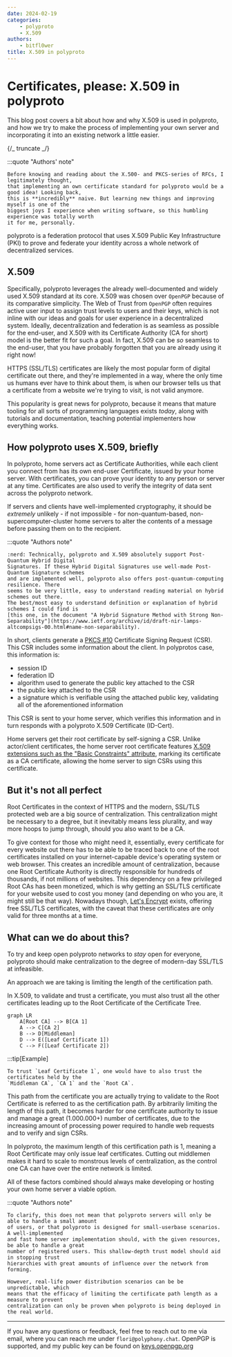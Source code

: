 ```yaml
---
date: 2024-02-19
categories:
    - polyproto
    - X.509
authors:
    - bitfl0wer
title: X.509 in polyproto
---
```


# Certificates, please: X.509 in polyproto

This blog post covers a bit about how and why X.509 is used in polyproto, and how we try to make the
process of implementing your own server and incorporating it into an existing network a little
easier.

{/_ truncate _/}

:::quote "Authors' note"

    Before knowing and reading about the X.500- and PKCS-series of RFCs, I legitimately thought,
    that implementing an own certificate standard for polyproto would be a good idea! Looking back,
    this is **incredibly** naive. But learning new things and improving myself is one of the
    biggest joys I experience when writing software, so this humbling experience was totally worth
    it for me, personally.

polyproto is a federation protocol that uses X.509 Public Key Infrastructure (PKI) to prove and
federate your identity across a whole network of decentralized services.

## X.509

Specifically, polyproto leverages the already well-documented and widely used X.509 standard at its
core. X.509 was chosen over `OpenPGP` because of its comparative simplicity. The Web of Trust from
`OpenPGP` often requires active user input to assign trust levels to users and their keys, which is
not inline with our ideas and goals for user experience in a decentralized system. Ideally,
decentralization and federation is as seamless as possible for the end-user, and X.509 with its
Certificate Authority (CA for short) model is the better fit for such a goal. In fact, X.509 can be
_so_ seamless to the end-user, that you have probably forgotten that you are already using it right
now!

HTTPS (SSL/TLS) certificates are likely the most popular form of digital certificate out there, and
they're implemented in a way, where the only time us humans ever have to think about them, is when
our browser tells us that a certificate from a website we're trying to visit, is not valid anymore.

This popularity is great news for polyproto, because it means that mature tooling for all sorts of
programming languages exists _today_, along with tutorials and documentation, teaching potential
implementers how everything works.

## How polyproto uses X.509, briefly

In polyproto, home servers act as Certificate Authorities, while each client you connect from has
its own end-user Certificate, issued by your home server. With certificates, you can prove your
identity to any person or server at any time. Certificates are also used to verify the integrity of
data sent across the polyproto network.

If servers and clients have well-implemented cryptography, it should be _extremely_ unlikely - if
not impossible - for non-quantum-based, non-supercomputer-cluster home servers to alter the contents
of a message before passing them on to the recipient.

:::quote "Authors note"

    :nerd: Technically, polyproto and X.509 absolutely support Post-Quantum Hybrid Digital
    Signatures. If these Hybrid Digital Signatures use well-made Post-Quantum Signature schemes
    and are implemented well, polyproto also offers post-quantum-computing resilience. There
    seems to be very little, easy to understand reading material on hybrid schemes out there.
    The best/most easy to understand definition or explanation of hybrid schemes I could find is
    [this one, in the document "A Hybrid Signature Method with Strong Non-Separability"](https://www.ietf.org/archive/id/draft-nir-lamps-altcompsigs-00.html#name-non-separability).

In short, clients generate a [PKCS #10](https://datatracker.ietf.org/doc/html/rfc2986) Certificate
Signing Request (CSR). This CSR includes some information about the client. In polyprotos case, this
information is:

- session ID
- federation ID
- algorithm used to generate the public key attached to the CSR
- the public key attached to the CSR
- a signature which is verifiable using the attached public key, validating all of the
  aforementioned information

This CSR is sent to your home server, which verifies this information and in turn responds with a
polyproto X.509 Certificate (ID-Cert).

Home servers get their root certificate by self-signing a CSR. Unlike actor/client certificates, the
home server root certificate features
[X.509 extensions such as the "Basic Constraints" attribute](https://en.wikipedia.org/wiki/X.509#Extensions_informing_a_specific_usage_of_a_certificate),
marking its certificate as a CA certificate, allowing the home server to sign CSRs using this
certificate.

## But it's not all perfect

Root Certificates in the context of HTTPS and the modern, SSL/TLS protected web are a big source of
centralization. This centralization might be necessary to a degree, but it inevitably means less
plurality, and way more hoops to jump through, should you also want to be a CA.

To give context for those who might need it, essentially, every certificate for every website out
there has to be able to be traced back to one of the root certificates installed on your
internet-capable device's operating system or web browser. This creates an incredible amount of
centralization, because one Root Certificate Authority is directly responsible for hundreds of
thousands, if not millions of websites. This dependency on a few privileged Root CAs has been
monetized, which is why getting an SSL/TLS certificate for your website used to cost you money (and
depending on who you are, it might still be that way). Nowadays though,
[Let's Encrypt](https://letsencrypt.org) exists, offering free SSL/TLS certificates, with the caveat
that these certificates are only valid for three months at a time.

## What can we do about this?

To try and keep open polyproto networks to _stay_ open for everyone, polyproto should make
centralization to the degree of modern-day SSL/TLS at infeasible.

An approach we are taking is limiting the length of the certification path.

In X.509, to validate and trust a certificate, you must also trust all the other certificates
leading up to the Root Certificate of the Certificate Tree.

```mermaid
graph LR
    A[Root CA] --> B[CA 1]
    A --> C[CA 2]
    B --> D[Middleman]
    D --> E([Leaf Certificate 1])
    C --> F([Leaf Certificate 2])
```

:::tip[Example]

    To trust `Leaf Certificate 1`, one would have to also trust the certificates held by the
    `Middleman CA`, `CA 1` and the `Root CA`.

This path from the certificate you are actually trying to validate to the Root Certificate is
referred to as the certification path. By arbitrarily limiting the length of this path, it becomes
harder for one certificate authority to issue and manage a great (1.000.000+) number of
certificates, due to the increasing amount of processing power required to handle web requests and
to verify and sign CSRs.

In polyproto, the maximum length of this certification path is 1, meaning a Root Certificate may
only issue leaf certificates. Cutting out middlemen makes it hard to scale to monstrous levels of
centralization, as the control one CA can have over the entire network is limited.

All of these factors combined should always make developing or hosting your own home server a viable
option.

:::quote "Authors note"

    To clarify, this does not mean that polyproto servers will only be able to handle a small amount
    of users, or that polyproto is designed for small-userbase scenarios. A well-implemented
    and fast home server implementation should, with the given resources, be able to handle a great
    number of registered users. This shallow-depth trust model should aid in stopping trust
    hierarchies with great amounts of influence over the network from forming.

    However, real-life power distribution scenarios can be be unpredictable, which
    means that the efficacy of limiting the certificate path length as a measure to prevent
    centralization can only be proven when polyproto is being deployed in the real world.

---

If you have any questions or feedback, feel free to reach out to me via email, where you can reach
me under `flori@polyphony.chat`. OpenPGP is supported, and my public key can be found on
[keys.openpgp.org](https://keys.openpgp.org/vks/v1/by-fingerprint/1AFF5E2D2145C795AB117C2ADCAE4B6877C6FC4E)
